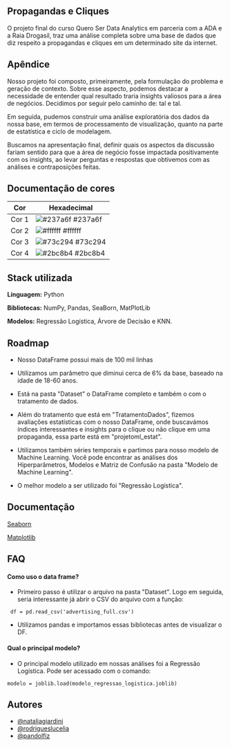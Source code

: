 
## Propagandas e Cliques

O projeto final do curso Quero Ser Data Analytics em parceria com a ADA e a Raia Drogasil, traz uma análise completa sobre uma base de dados que diz respeito a propagandas e cliques em um determinado site da internet.
## Apêndice

Nosso projeto foi composto, primeiramente, pela formulação do problema e geração de contexto. Sobre esse aspecto, podemos destacar a necessidade de entender qual resultado traria insights valiosos para a área de negócios.
Decidimos por seguir pelo caminho de: tal e tal.

Em seguida, pudemos construir uma análise exploratória dos dados da nossa base, em termos de processamento de visualização, quanto na parte de estatística e ciclo de modelagem.

Buscamos na apresentação final, definir quais os aspectos da discussão fariam sentido para que a área de negócio fosse impactada positivamente com os insights, ao levar perguntas e respostas que obtivemos com as análises e contraposições feitas.

## Documentação de cores

| Cor               | Hexadecimal                                                |
| ----------------- | ---------------------------------------------------------------- |
| Cor 1       | ![#237a6f](https://via.placeholder.com/10/237a6f?text=+) #237a6f |
| Cor 2    | ![#ffffff](https://via.placeholder.com/10/ffffff?text=+) #ffffff |
| Cor 3     | ![#73c294](https://via.placeholder.com/10/73c294?text=+) #73c294 |
| Cor 4      | ![#2bc8b4](https://via.placeholder.com/10/2bc8b4?text=+) #2bc8b4 |


## Stack utilizada

**Linguagem:** Python

**Bibliotecas:** NumPy, Pandas, SeaBorn, MatPlotLib

**Modelos:** Regressão Logística, Árvore de Decisão e KNN.



## Roadmap

- Nosso DataFrame possui mais de 100 mil linhas

- Utilizamos um parâmetro que diminui cerca de 6% da base, baseado na idade de 18-60 anos.

- Está na pasta "Dataset" o DataFrame completo e também o com o tratamento de dados.

- Além do tratamento que está em "TratamentoDados", fizemos avaliações estatísticas com o nosso DataFrame, onde buscavámos índices interessantes e insights para o clique ou não clique em uma propaganda, essa parte está em "projetoml_estat".

- Utilizamos também séries temporais e partimos para nosso modelo de Machine Learning. Você pode encontrar as análises dos Hiperparâmetros, Modelos e Matriz de Confusão na pasta "Modelo de Machine Learning".

- O melhor modelo a ser utilizado foi "Regressão Logística".



## Documentação

[Seaborn](https://seaborn.pydata.org/)

[Matplotlib](https://matplotlib.org/stable/users/index.html)


## FAQ

#### Como uso o data frame?

- Primeiro passo é utilizar o arquivo na pasta "Dataset". Logo em seguida, seria interessante já abrir o CSV do arquivo com a função:

```http
 df = pd.read_csv('advertising_full.csv')
```
- Utilizamos pandas e importamos essas bibliotecas antes de visualizar o DF.

#### Qual o principal modelo?

- O principal modelo utilizado em nossas análises foi a Regressão Logística. Pode ser acessado com o comando:

```http
modelo = joblib.load(modelo_regressao_logistica.joblib)
```


## Autores

- [@nataliagiardini](https://www.github.com/nataliagiardini)
- [@rodrigueslucelia](https://www.github.com/rodrigueslucelia)
- [@pandolfiz](https://github.com/Pandolfiz)
